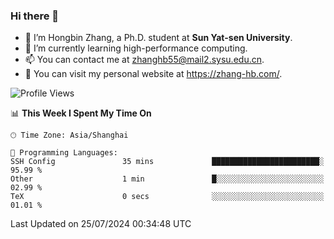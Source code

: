 ### Hi there 👋

- 🔭 I’m Hongbin Zhang, a Ph.D. student at **Sun Yat-sen University**.
- 🌱 I’m currently learning high-performance computing.
- 📫 You can contact me at zhanghb55@mail2.sysu.edu.cn.
- 👀 You can visit my personal website at https://zhang-hb.com/.

<!--START_SECTION:waka-->
![Profile Views](http://img.shields.io/badge/Profile%20Views-0-blue)

📊 **This Week I Spent My Time On** 

```text
🕑︎ Time Zone: Asia/Shanghai

💬 Programming Languages: 
SSH Config               35 mins             ████████████████████████░   95.99 % 
Other                    1 min               █░░░░░░░░░░░░░░░░░░░░░░░░   02.99 % 
TeX                      0 secs              ░░░░░░░░░░░░░░░░░░░░░░░░░   01.01 % 
```


 Last Updated on 25/07/2024 00:34:48 UTC
<!--END_SECTION:waka-->
